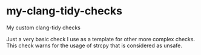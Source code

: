 # my-clang-tidy-checks
My custom clang-tidy checks

Just a very basic check I use as a template for other more complex checks.
This check warns for the usage of strcpy that is considered as unsafe.
